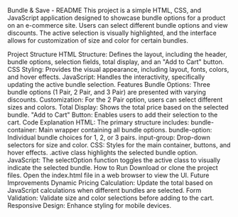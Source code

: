 Bundle & Save - README
This project is a simple HTML, CSS, and JavaScript application designed to showcase bundle options for a product on an e-commerce site. Users can select different bundle options and view discounts. The active selection is visually highlighted, and the interface allows for customization of size and color for certain bundles.

Project Structure
HTML Structure: Defines the layout, including the header, bundle options, selection fields, total display, and an "Add to Cart" button.
CSS Styling: Provides the visual appearance, including layout, fonts, colors, and hover effects.
JavaScript: Handles the interactivity, specifically updating the active bundle selection.
Features
Bundle Options: Three bundle options (1 Pair, 2 Pair, and 3 Pair) are presented with varying discounts.
Customization: For the 2 Pair option, users can select different sizes and colors.
Total Display: Shows the total price based on the selected bundle.
"Add to Cart" Button: Enables users to add their selection to the cart.
Code Explanation
HTML: The primary structure includes:
bundle-container: Main wrapper containing all bundle options.
bundle-option: Individual bundle choices for 1, 2, or 3 pairs.
input-group: Drop-down selectors for size and color.
CSS:
Styles for the main container, buttons, and hover effects.
.active class highlights the selected bundle option.
JavaScript:
The selectOption function toggles the active class to visually indicate the selected bundle.
How to Run
Download or clone the project files.
Open the index.html file in a web browser to view the UI.
Future Improvements
Dynamic Pricing Calculation: Update the total based on JavaScript calculations when different bundles are selected.
Form Validation: Validate size and color selections before adding to the cart.
Responsive Design: Enhance styling for mobile devices.

